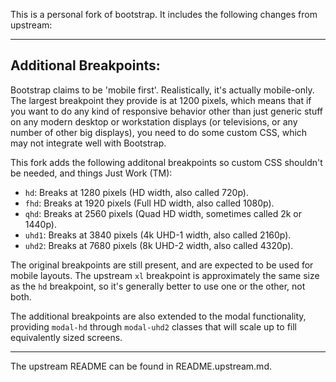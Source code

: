 This is a personal fork of bootstrap.  It includes the following changes
from upstream:

---

## Additional Breakpoints:

Bootstrap claims to be 'mobile first'.  Realistically, it's actually
mobile-only.  The largest breakpoint they provide is at 1200 pixels,
which means that if you want to do any kind of responsive behavior other
than just generic stuff on any modern desktop or workstation displays
(or televisions, or any number of other big displays), you need to do
some custom CSS, which may not integrate well with Bootstrap.

This fork  adds the following additonal breakpoints so custom CSS
shouldn't be needed, and things Just Work (TM):

* `hd`: Breaks at 1280 pixels (HD width, also called 720p).
* `fhd`: Breaks at 1920 pixels (Full HD width, also called 1080p).
* `qhd`: Breaks at 2560 pixels (Quad HD width, sometimes called 2k or 1440p).
* `uhd1`: Breaks at 3840 pixels (4k UHD-1 width, also called 2160p).
* `uhd2`: Breaks at 7680 pixels (8k UHD-2 width, also called 4320p).

The original breakpoints are still present, and are expected to be used
for mobile layouts.  The upstream `xl` breakpoint is approximately the
same size as the `hd` breakpoint, so it's generally better to use one
or the other, not both.

The additional breakpoints are also extended to the modal functionality,
providing `modal-hd` through `modal-uhd2` classes that will scale up to
fill equivalently sized screens.

----

The upstream README can be found in README.upstream.md.
